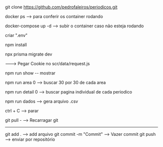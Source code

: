 git clone https://github.com/pedrofaleiros/periodicos.git

docker ps --> para conferir os container rodando

docker-compose up -d --> subir o container caso não esteja rodando

criar ".env"

npm install

npx prisma migrate dev

---> Pegar Cookie no scr/data/request.js

npm run show -- mostrar

npm run area 0 --> buscar 30 por 30 de cada area

npm run detail 0 --> buscar pagina individual de cada periodico

npm run dados --> gera arquivo .csv

ctrl + C --> parar

git pull - --> Recarragar git

---

git add . --> add arquivo
git commit -m "Commit" --> Vazer commit
git push --> enviar por repositório
